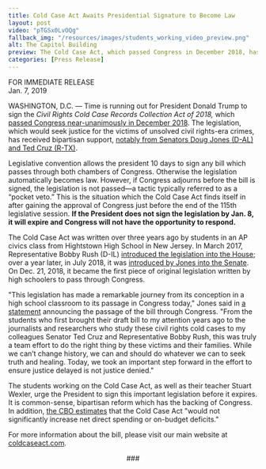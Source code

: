 ```yaml
---
title: Cold Case Act Awaits Presidential Signature to Become Law
layout: post
video: "pTGSx0LvOQg"
fallback_img: "/resources/images/students_working_video_preview.png"
alt: The Capitol Building
preview: The Cold Case Act, which passed Congress in December 2018, has under a day to be signed before it expires.
categories: [Press Release]
---
```


FOR IMMEDIATE RELEASE <br />
Jan. 7, 2019

WASHINGTON, D.C. — Time is running out for President Donald Trump to sign the _Civil Rights Cold Case Records Collection Act of 2018,_ which [passed Congress near-unanimously in December 2018](https://press.coldcaseact.com/Cold-Case-Act-Passes-House). The legislation, which would seek justice for the victims of unsolved civil rights-era crimes, has received bipartisan support, [notably from Senators Doug Jones (D-AL) and Ted Cruz (R-TX)](https://www.jones.senate.gov/newsroom/press-releases/jones-cruz-announce-house-passage-of-civil-rights-cold-case-legislation).

Legislative convention allows the president 10 days to sign any bill which passes through both chambers of Congress. Otherwise the legislation automatically becomes law. However, if Congress adjourns before the bill is signed, the legislation is not passed—a tactic typically referred to as a “pocket veto.” This is the situation which the Cold Case Act finds itself in after gaining the approval of Congress just before the end of the 115th legislative session. **If the President does not sign the legislation by Jan. 8, it will expire and Congress will not have the opportunity to respond.**

The Cold Case Act was written over three years ago by students in an AP civics class from Hightstown High School in New Jersey. In March 2017, Representative Bobby Rush (D-IL) [introduced the legislation into the House](https://rush.house.gov/media-center/press-releases/rush-calls-for-civil-rights-cold-cases-to-be-declassified-to-bring); over a year later, in July 2018, it was [introduced by Jones into the Senate](https://press.coldcaseact.com/Doug-Jones-Introduces-CCA-to-Senate). On Dec. 21, 2018, it became the first piece of original legislation written by high schoolers to pass through Congress.

"This legislation has made a remarkable journey from its conception in a high school classroom to its passage in Congress today," Jones said in [a statement](https://www.jones.senate.gov/newsroom/press-releases/jones-cruz-announce-house-passage-of-civil-rights-cold-case-legislation) announcing the passage of the bill through Congress. "From the students who first brought their draft bill to my attention years ago to the journalists and researchers who study these civil rights cold cases to my colleagues Senator Ted Cruz and Representative Bobby Rush, this was truly a team effort to do the right thing by these victims and their families. While we can’t change history, we can and should do whatever we can to seek truth and healing. Today, we took an important step forward in the effort to ensure justice delayed is not justice denied."

The students working on the Cold Case Act, as well as their teacher Stuart Wexler, urge the President to sign this important legislation before it expires. It is common-sense, bipartisan reform which has the backing of Congress. In addition, [the CBO estimates](https://press.coldcaseact.com/CBO-Scores-Cold-Case-Act) that the Cold Case Act "would not significantly increase net direct spending or on-budget deficits."

For more information about the bill, please visit our main website at [coldcaseact.com](https://coldcaseact.com/).

<p style="text-align: center">###</p>
